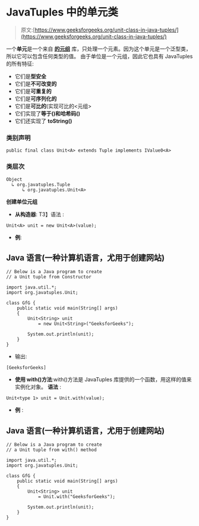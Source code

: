 # JavaTuples 中的单元类

> 原文:[https://www.geeksforgeeks.org/unit-class-in-java-tuples/](https://www.geeksforgeeks.org/unit-class-in-java-tuples/)

一个**单元**是一个来自 [**的元组**](https://www.geeksforgeeks.org/javatuples-introduction/) 库，只处理一个元素。因为这个单元是一个泛型类，所以它可以包含任何类型的值。
由于单位是一个元组，因此它也具有 JavaTuples 的所有特征:

*   它们是**型安全**
*   它们是**不可改变的**
*   它们是**可重复的**
*   它们是**可序列化的**
*   它们是**可比的**(实现可比的<元组>
*   它们实现了**等于()**和**哈希码()**
*   它们还实现了 **toString()**

### 类别声明

```
public final class Unit<A> extends Tuple implements IValue0<A> 
```

### 类层次

```
Object
  ↳ org.javatuples.Tuple
      ↳ org.javatuples.Unit<A>
```

**创建单位元组**

*   **从构造器**:
    T3】语法 :

```
Unit<A> unit = new Unit<A>(value);
```

*   **例**:

## Java 语言(一种计算机语言，尤用于创建网站)

```
// Below is a Java program to create
// a Unit tuple from Constructor

import java.util.*;
import org.javatuples.Unit;

class GfG {
    public static void main(String[] args)
    {
        Unit<String> unit
            = new Unit<String>("GeeksforGeeks");

        System.out.println(unit);
    }
}
```

*   输出:

```
[GeeksforGeeks]
```

*   **使用 with()方法**:with()方法是 JavaTuples 库提供的一个函数，用这样的值来实例化对象。
    **语法** :

```
Unit<type 1> unit = Unit.with(value);
```

*   **例** :

## Java 语言(一种计算机语言，尤用于创建网站)

```
// Below is a Java program to create
// a Unit tuple from with() method

import java.util.*;
import org.javatuples.Unit;

class GfG {
    public static void main(String[] args)
    {
        Unit<String> unit
            = Unit.with("GeeksforGeeks");

        System.out.println(unit);
    }
}
```